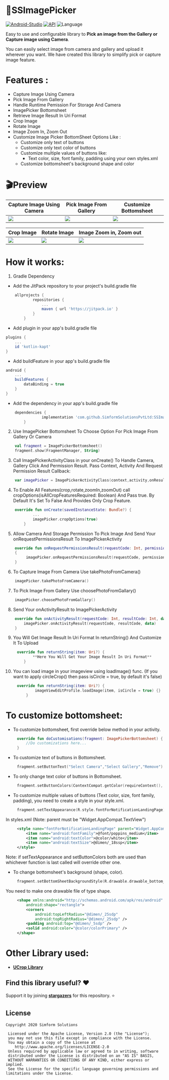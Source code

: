 # 📸SSImagePicker 

[![Android-Studio](https://img.shields.io/badge/Android%20Studio-4.0+-orange.svg?style=flat)](https://developer.android.com/studio/)
[![API](https://img.shields.io/badge/API-19%2B-brightgreen.svg?style=flat)](https://android-arsenal.com/api?level=19)
![Language](https://img.shields.io/badge/language-Kotlin-orange.svg)

Easy to use and configurable library to **Pick an image from the Gallery or Capture image using Camera**.

You can easily select image from camera and gallery and upload it wherever you want. We have created this library to simplify pick or capture image feature.

# Features :

* Capture Image Using Camera
* Pick Image From Gallery
* Handle Runtime Pemission For Storage And Camera
* ImagePicker Bottomsheet 
* Retrieve Image Result In Uri Format
* Crop Image
* Rotate Image
* Image Zoom In, Zoom Out
* Customize Image Picker BottomSheet Options Like :
     - Customize only text of buttons
     - Customize only text color of buttons
     - Customize multiple values of buttons like:
          - Text color, size, font family, padding using your own styles.xml
     - Customize bottomsheet's background shape and color


# 🎬Preview

| Capture Image Using Camera | Pick Image From Gallery | Customize Bottomsheet |
|--|--|--|
| ![](Camera.gif) | ![](Gallery.gif) | ![](cutomize_bottomsheet.gif) |

| Crop Image | Rotate Image | Image Zoom in, Zoom out |
|--|--|--|
| ![](crop_image.gif) | ![](Rotate.gif) | ![](Zoom%20in%20Zoom%20Out.gif)

# How it works:

1. Gradle Dependency

- Add the JitPack repository to your project's build.gradle file

```groovy
    allprojects {
    		repositories {
    			...
    			maven { url 'https://jitpack.io' }
    		}
    	}
```
- Add plugin in your app's build.gradle file

```groovy
plugins {
    ...
    id 'kotlin-kapt'
} 
```
- Add buildFeature in your app's build.gradle file

```groovy
android {
    ...
    buildFeatures {
        dataBinding = true
    }
}
```

- Add the dependency in your app's build.gradle file

```groovy
    dependencies {
    	        implementation 'com.github.SimformSolutionsPvtLtd:SSImagePicker:1.4'
    	}
```
2. Use ImagePicker Bottomsheet To Choose Option For Pick Image From Gallery Or Camera

```kotlin
    val fragment = ImagePickerBottomsheet()
    fragment.show(FragmentManager, String) 
```
3. Call ImagePickerActivityClass in your onCreate() To Handle Camera, Gallery Click And Permission Result. Pass Context, Activity And Request Permission Result Callback:

```kotlin
    var imagePicker = ImagePickerActivityClass(context,activity,onResult_Callback)
```

4. To Enable All Features(crop,rotate,zoomIn,zoomOut) call cropOptions(isAllCropFeaturesRequired: Boolean) And Pass true. By Default It's Set To False And Provides Only Crop Feature.

```kotlin
    override fun onCreate(savedInstanceState: Bundle?) {
            ...
            imagePicker.cropOptions(true)
        }
```

5. Allow Camera And Storage Permission To Pick Image And Send Your onRequestPermissionsResult To ImagePickerActivity

```kotlin
    override fun onRequestPermissionsResult(requestCode: Int, permissions: Array<out String>, grantResults: IntArray) 
    {
         imagePicker.onRequestPermissionsResult(requestCode, permissions, grantResults)
    }
```
6. To Capture Image From Camera Use takePhotoFromCamera()

```kotlin
    imagePicker.takePhotoFromCamera()
```
7. To Pick Image From Gallery Use choosePhotoFromGallary()

```kotlin
    imagePicker.choosePhotoFromGallary()
```
8. Send Your onActivityResult to ImagePickerActivity

```kotlin
    override fun onActivityResult(requestCode: Int, resultCode: Int, data: Intent?) {
        imagePicker.onActivityResult(requestCode, resultCode, data)
    }
```
9. You Will Get Image Result In Uri Format In returnString() And Customize It To Upload 

```kotlin
     override fun returnString(item: Uri?) {
            **Here You Will Get Your Image Result In Uri Format**
        }
```
10. You can load image in your imageview using loadImage() func. (If you want to apply circleCrop() then pass isCircle = true, by default it's false)

```kotlin
     override fun returnString(item: Uri?) {
             imageViewEditProfile.loadImage(item, isCircle = true) {}
         }
```

# To customize bottomsheet:
* To customize bottomsheet, first override below method in your activity.
```kotlin
     override fun doCustomisations(fragment: ImagePickerBottomsheet) {
         //Do customizations here...
     }
```
* To customize text of buttons in Bottomsheet.
```kotlin
     fragment.setButtonText("Select Camera","Select Gallery","Remove")
```
* To only change text color of buttons in Bottomsheet.
```kotlin
     fragment.setButtonColors(ContextCompat.getColor(requireContext(), R.color.colorPrimary))
```
* To customize multiple values of buttons (Text color, size, font family, padding), you need to create a style in your style.xml.
```kotlin
     fragment.setTextAppearance(R.style.fontForNotificationLandingPage)
```
In styles.xml (Note: parent must be "Widget.AppCompat.TextView")
```xml
     <style name="fontForNotificationLandingPage" parent="Widget.AppCompat.TextView">
         <item name="android:fontFamily">@font/poppins_medium</item>
         <item name="android:textColor">@color/white</item>
         <item name="android:textSize">@dimen/_18ssp</item>
     </style>
```
Note: if setTextAppearance and setButtonColors both are used than whichever function is last called will override other one.
* To change bottomsheet's background (shape, color).
```kotlin
     fragment.setBottomSheetBackgroundStyle(R.drawable.drawable_bottom_sheet_dialog)
```
You need to make one drawable file of type shape.
```xml
     <shape xmlns:android="http://schemas.android.com/apk/res/android"
         android:shape="rectangle">
         <corners
             android:topLeftRadius="@dimen/_25sdp"
             android:topRightRadius="@dimen/_25sdp" />
         <padding android:top="@dimen/_5sdp" />
         <solid android:color="@color/colorPrimary" />
     </shape>
```
# Other Library used:
* __[UCrop Library](https://github.com/Yalantis/uCrop)__

## Find this library useful? :heart:
Support it by joining __[stargazers](https://github.com/SimformSolutionsPvtLtd/SSImagePicker/stargazers)__ for this repository. :star:

## License

```
Copyright 2020 Simform Solutions

 Licensed under the Apache License, Version 2.0 (the "License");
 you may not use this file except in compliance with the License.
 You may obtain a copy of the License at
    http://www.apache.org/licenses/LICENSE-2.0
 Unless required by applicable law or agreed to in writing, software
 distributed under the License is distributed on an "AS IS" BASIS,
 WITHOUT WARRANTIES OR CONDITIONS OF ANY KIND, either express or implied.
 See the License for the specific language governing permissions and limitations under the License.
```
